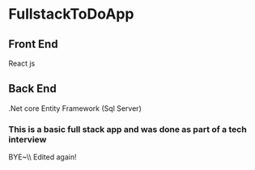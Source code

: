 # FullstackToDoApp


## Front End
React js 

## Back End
.Net core Entity Framework (Sql Server)




### This is a basic full stack app and was done as part of a tech interview
BYE~\\\\
Edited again!

